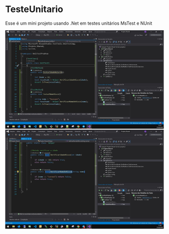 # TesteUnitario

Esse é um mini projeto usando .Net em testes unitários MsTest e NUnit

![alt text](https://github.com/GeovaneJorge/TesteUnitario/blob/main/img/Projeto1.JPG)
![alt text](https://github.com/GeovaneJorge/TesteUnitario/blob/main/img/Projeto2.JPG)
